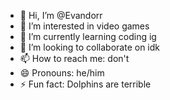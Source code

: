 - 👋 Hi, I’m @Evandorr
- 👀 I’m interested in video games
- 🌱 I’m currently learning coding ig
- 💞️ I’m looking to collaborate on idk
- 📫 How to reach me: don't
- 😄 Pronouns: he/him
- ⚡ Fun fact: Dolphins are terrible

<!---
Evandorr/Evandorr is a ✨ special ✨ repository because its `README.md` (this file) appears on your GitHub profile.
You can click the Preview link to take a look at your changes.
--->
